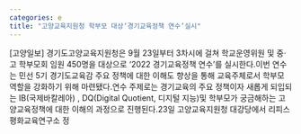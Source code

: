 ```yaml
---
categories: e
title: "고양교육지원청 학부모 대상‘경기교육정책 연수’실시"
---
```

[고양일보] 경기도고양교육지원청은 9월 23일부터 3차시에 걸쳐 학교운영위원 및 중·고 학부모회 임원 450명을 대상으로 ‘2022 경기교육정책 연수’를 실시한다.이번 연수는 민선 5기 경기도교육감 주요 정책에 대한 이해도 향상을 통해 교육주체로서 학부모 역할을 강화하기 위해 마련됐다.연수 주제로는 경기교육의 주요 정책이자 새롭게 되입되는 IB(국제바칼레아) , DQ(Digital Quotient, 디지털 지능)및 학부모가 궁금해하는 고양교육정책에 대한 이해의 과정으로 진행된다.23일 고양교육지원청 대강당에서 리피스평화교육연구소 정